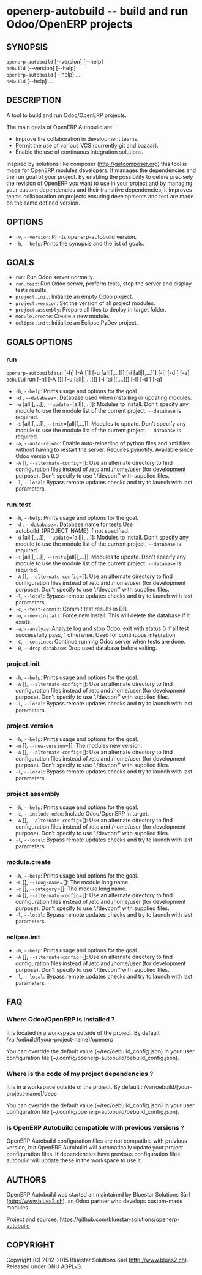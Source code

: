 openerp-autobuild -- build and run Odoo/OpenERP projects 
========================================================

## SYNOPSIS

`openerp-autobuild` [--version] [--help]  
`oebuild` [--version] [--help]  
`openerp-autobuild` <goal> [--help]  ...  
`oebuild` <goal> [--help]  ...

## DESCRIPTION

A tool to build and run Odoo/OpenERP projects.

The main goals of OpenERP Autobuild are:

* Improve the collaboration in development teams.
* Permit the use of various VCS (currently git and bazaar).
* Enable the use of continuous integration solutions.

Inspired by solutions like composer (http://getcomposer.org) this tool is made
for OpenERP modules developers. It manages the dependencies and the run goal
of your project. By enabling the possibility to define precisely the revision
of OpenERP you want to use in your project and by managing your custom
dependencies and their transitive dependencies, it improves teams
collaboration on projects ensuring developments and test are made
on the same defined version.

## OPTIONS

* `-v`, `--version`:
    Prints openerp-autobuild version.
* `-h`, `--help`:
    Prints the synopsis and the list of goals.

## GOALS
    
* `run`:
    Run Odoo server normally.
* `run.test`:
    Run Odoo server, perform tests, stop the server and
    display tests results.
* `project.init`:
    Initialize an empty Odoo project.
* `project.version`:
    Set the version of all project modules.
* `project.assembly`:
    Prepare all files to deploy in target folder.
* `module.create`:
    Create a new module.
* `eclipse.init`:
    Initialize an Eclipse PyDev project.

## GOALS OPTIONS

### run

`openerp-autobuild` run [-h] [-A [<path>]] [-u [all|<module1>[,<module2>…]]]
[-i [all|<module1>[,<module2>…]]] [-l] [-d <database>] [-a]  
`oebuild` run [-h] [-A [<path>]] [-u [all|<module1>[,<module2>…]]]
[-i [all|<module1>[,<module2>…]]] [-l] [-d <database>] [-a]


* `-h`, `--help`:
    Prints usage and options for the goal.
* `-d` <database>, `--database`=<database>:
    Database used when installing or updating modules.
* `-u` [all|<module1>[,<module2>...]], `--update`=[all|<module1>[,<module2>...]]:
    Modules to install. Don't specify any module to use
    the module list of the current project. `--database` is
    required.
* `-i` [all|<module1>[,<module2>...]], `--init`=[all|<module1>[,<module2>...]]:
    Modules to update. Don't specify any module to use the
    module list of the current project. `--database` is
    required.
* `-a`, `--auto-reload`:
    Enable auto-reloading of python files and xml files
    without having to restart the server. Requires
    pyinotify. Available since Odoo version 8.0
* `-A` [<path>], `--alternate-config`=[<path>]:
    Use an alternate directory to find configuration files
    instead of /etc and /home/user (for development
    purpose). Don't specify <path> to use './devconf' with
    supplied files.
* `-l`, `--local`:
    Bypass remote updates checks and try to launch with
    last parameters.

### run.test

* `-h`, `--help`:
    Prints usage and options for the goal.
* `-d` <database>, `--database`=<database>:
    Database name for tests.Use autobuild_{PROJECT_NAME} if not specified.
* `-u` [all|<module1>[,<module2>...]], `--update`=[all|<module1>[,<module2>...]]:
    Modules to install. Don't specify any module to use
    the module list of the current project. `--database` is
    required.
* `-i` [all|<module1>[,<module2>...]], `--init`=[all|<module1>[,<module2>...]]:
    Modules to update. Don't specify any module to use the
    module list of the current project. `--database` is
    required.
* `-A` [<path>], `--alternate-config`=[<path>]:
    Use an alternate directory to find configuration files
    instead of /etc and /home/user (for development
    purpose). Don't specify <path> to use './devconf' with
    supplied files.
* `-l`, `--local`:
    Bypass remote updates checks and try to launch with
    last parameters.
* `-c`, `--test-commit`:
    Commit test results in DB.
* `-n`, `--new-install`:
     Force new install. This will delete the database if it exists.
* `-a`, `--analyze`:
    Analyze log and stop Odoo, exit with status 0 if all
    test successfully pass, 1 otherwise. Used for
    continuous integration.
* `-C`, `--continue`:
    Continue running Odoo server when tests are done.
* `-D`, `--drop-database`:
    Drop used database before exiting.

### project.init

* `-h`, `--help`:
    Prints usage and options for the goal.
* `-A` [<path>], `--alternate-config`=[<path>]:
    Use an alternate directory to find configuration files
    instead of /etc and /home/user (for development
    purpose). Don't specify <path> to use './devconf' with
    supplied files.
* `-l`, `--local`:
    Bypass remote updates checks and try to launch with
    last parameters.
    
### project.version

* `-h`, `--help`:
    Prints usage and options for the goal.
* `-n` [<version>], `--new-version`=[<version>]:
    The modules new version.
* `-A` [<path>], `--alternate-config`=[<path>]:
    Use an alternate directory to find configuration files
    instead of /etc and /home/user (for development
    purpose). Don't specify <path> to use './devconf' with
    supplied files.
* `-l`, `--local`:
    Bypass remote updates checks and try to launch with
    last parameters.

### project.assembly

* `-h`, `--help`:
    Prints usage and options for the goal.
* `-i`, `--include-odoo`:
    Include Odoo/OpenERP in target.
* `-A` [<path>], `--alternate-config`=[<path>]:
    Use an alternate directory to find configuration files
    instead of /etc and /home/user (for development
    purpose). Don't specify <path> to use './devconf' with
    supplied files.
* `-l`, `--local`:
    Bypass remote updates checks and try to launch with
    last parameters.
    
### module.create

* `-h`, `--help`:
    Prints usage and options for the goal.
* `-L` [<long-name>], `--long-name`=[<long-name>]:
    The module long name.
* `-c` [<category>], `--category`=[<category>]:
    The module long name.
* `-A` [<path>], `--alternate-config`=[<path>]:
    Use an alternate directory to find configuration files
    instead of /etc and /home/user (for development
    purpose). Don't specify <path> to use './devconf' with
    supplied files.
* `-l`, `--local`:
    Bypass remote updates checks and try to launch with
    last parameters.
    
### eclipse.init

* `-h`, `--help`:
    Prints usage and options for the goal.
* `-A` [<path>], `--alternate-config`=[<path>]:
    Use an alternate directory to find configuration files
    instead of /etc and /home/user (for development
    purpose). Don't specify <path> to use './devconf' with
    supplied files.
* `-l`, `--local`:
    Bypass remote updates checks and try to launch with
    last parameters.
    
## FAQ

### Where Odoo/OpenERP is installed ?

It is located in a workspace outside of the project. 
By default /var/oebuild/[your-project-name]/openerp

You can override the default value (~/tec/oebuild_config.json) in your
user configuration file (~/.config/openerp-autobuild/oebuild_config.json).

### Where is the code of my project dependencies ?

It is in a workspace outside of the project. 
By default : /var/oebuild/[your-project-name]/deps

You can override the default value (~/tec/oebuild_config.json) in your
user configuration file (~/.config/openerp-autobuild/oebuild_config.json).

### Is OpenERP Autobuild compatible with previous versions ?

OpenERP Autobuild configuration files are not compatible with previous version,
but OpenERP Autobuild will automatically update your project configuration
files. If dependencies have previous configuration files autobuild will
update these in the workspace to use it.
    
## AUTHORS

OpenERP Autobuild was started an maintained by Bluestar Solutions Sàrl
(<http://www.blues2.ch>), an Odoo partner who develops custom-made modules.

Project and sources: <https://github.com/bluestar-solutions/openerp-autobuild>

## COPYRIGHT

Copyright (C) 2012-2015 Bluestar Solutions Sàrl (<http://www.blues2.ch>).
Released under GNU AGPLv3.




